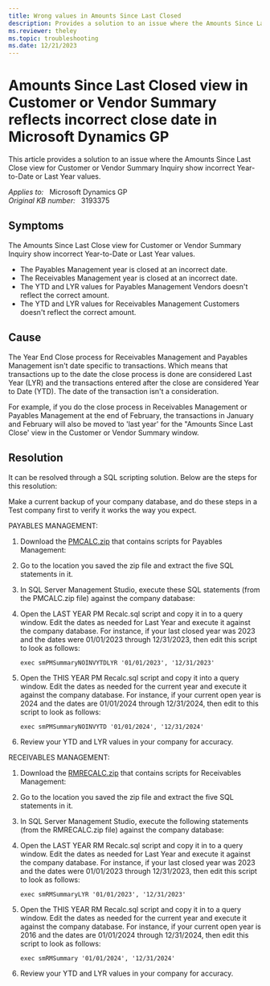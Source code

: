 ```yaml
---
title: Wrong values in Amounts Since Last Closed
description: Provides a solution to an issue where the Amounts Since Last Close view for Customer or Vendor Summary Inquiry show incorrect Year-to-Date or Last Year values.
ms.reviewer: theley 
ms.topic: troubleshooting
ms.date: 12/21/2023
---
```

# Amounts Since Last Closed view in Customer or Vendor Summary reflects incorrect close date in Microsoft Dynamics GP

This article provides a solution to an issue where the Amounts Since Last Close view for Customer or Vendor Summary Inquiry show incorrect Year-to-Date or Last Year values.

_Applies to:_ &nbsp; Microsoft Dynamics GP  
_Original KB number:_ &nbsp; 3193375

## Symptoms

The Amounts Since Last Close view for Customer or Vendor Summary Inquiry show incorrect Year-to-Date or Last Year values.

- The Payables Management year is closed at an incorrect date.
- The Receivables Management year is closed at an incorrect date.
- The YTD and LYR values for Payables Management Vendors doesn't reflect the correct amount.
- The YTD and LYR values for Receivables Management Customers doesn't reflect the correct amount.

## Cause

The Year End Close process for Receivables Management and Payables Management isn't date specific to transactions. Which means that transactions up to the date the close process is done are considered Last Year (LYR) and the transactions entered after the close are considered Year to Date (YTD). The date of the transaction isn't a consideration.

For example, if you do the close process in Receivables Management or Payables Management at the end of February, the transactions in January and February will also be moved to 'last year' for the "Amounts Since Last Close' view in the Customer or Vendor Summary window.

## Resolution

It can be resolved through a SQL scripting solution. Below are the steps for this resolution:

Make a current backup of your company database, and do these steps in a Test company first to verify it works the way you expect.

PAYABLES MANAGEMENT:

1. Download the [PMCALC.zip](https://mbs2.microsoft.com/fileexchange/?fileID=9273a3c9-dad4-4128-b4be-d5dbd3413d2f) that contains scripts for Payables Management:

2. Go to the location you saved the zip file and extract the five SQL statements in it.

3. In SQL Server Management Studio, execute these SQL statements (from the PMCALC.zip file) against the company database:

4. Open the LAST YEAR PM Recalc.sql script and copy it in to a query window. Edit the dates as needed for Last Year and execute it against the company database. For instance, if your last closed year was 2023 and the dates were 01/01/2023 through 12/31/2023, then edit this script to look as follows:

    `exec smPMSummaryNOINVYTDLYR '01/01/2023', '12/31/2023'`

5. Open the THIS YEAR PM Recalc.sql script and copy it into a query window. Edit the dates as needed for the current year and execute it against the company database. For instance, if your current open year is 2024 and the dates are 01/01/2024 through 12/31/2024, then edit to this script to look as follows:

    `exec smPMSummaryNOINVYTD '01/01/2024', '12/31/2024'`

6. Review your YTD and LYR values in your company for accuracy.

RECEIVABLES MANAGEMENT:

1. Download the [RMRECALC.zip](https://mbs2.microsoft.com/fileexchange/?fileID=c9d45418-1de2-4968-a8c5-af6119ed50bf) that contains scripts for Receivables Management:

2. Go to the location you saved the zip file and extract the five SQL statements in it.

3. In SQL Server Management Studio, execute the following statements (from the RMRECALC.zip file) against the company database:

4. Open the LAST YEAR RM Recalc.sql script and copy it in to a query window. Edit the dates as needed for Last Year and execute it against the company database. For instance, if your last closed year was 2023 and the dates were 01/01/2023 through 12/31/2023, then edit this script to look as follows:

    `exec smRMSummaryLYR '01/01/2023', '12/31/2023'`

5. Open the THIS YEAR RM Recalc.sql script and copy it in to a query window. Edit the dates as needed for the current year and execute it against the company database. For instance, if your current open year is 2016 and the dates are 01/01/2024 through 12/31/2024, then edit this script to look as follows:

    `exec smRMSummary '01/01/2024', '12/31/2024'`

6. Review your YTD and LYR values in your company for accuracy.

